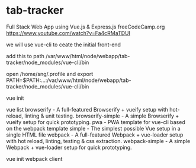 # tab-tracker
Full Stack Web App using Vue.js &amp; Express.js
freeCodeCamp.org
https://www.youtube.com/watch?v=Fa4cRMaTDUI

we will use vue-cli to ceate the initial front-end

add this to path /var/www/html/node/webapp/tab-tracker/node_modules/vue-cli/bin

open /home/sng/.profile and
export PATH=$PATH:...:/var/www/html/node/webapp/tab-tracker/node_modules/vue-cli/bin

vue init <template-name> <project-name>

vue list
browserify - A full-featured Browserify + vueify setup with hot-reload, linting & unit testing.
browserify-simple - A simple Browserify + vueify setup for quick prototyping.
pwa - PWA template for vue-cli based on the webpack template
simple - The simplest possible Vue setup in a single HTML file
webpack - A full-featured Webpack + vue-loader setup with hot reload, linting, testing & css extraction.
webpack-simple - A simple Webpack + vue-loader setup for quick prototyping.

vue init webpack client